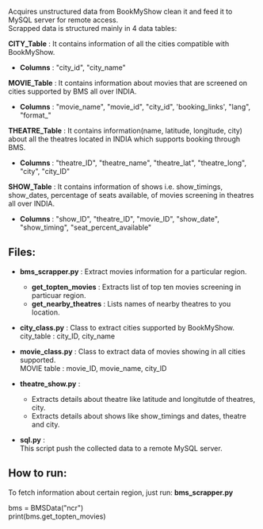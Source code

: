 Acquires unstructured data from BookMyShow clean it and feed it to MySQL server for remote access.  
Scrapped data is structured mainly in 4 data tables:  

<b>CITY_Table</b> : It contains information of all the cities compatible with BookMyShow.  
* <b>Columns</b> : "city_id", "city_name"  

<b>MOVIE_Table</b> : It contains information about movies that are screened on cities supported by BMS all over INDIA.
* <b> Columns</b> : "movie_name", "movie_id", "city_id", 'booking_links', "lang", "format_"   

<b>THEATRE_Table</b> : It contains information(name, latitude, longitude, city) about all the theatres located in INDIA which supports booking through BMS.
* <b> Columns </b> : "theatre_ID", "theatre_name", "theatre_lat", "theatre_long", "city", "city_ID"

<b>SHOW_Table</b> : It contains information of shows i.e. show_timings, show_dates, percentage of seats available, of movies screening in theatres all over INDIA. 
* <b> Columns </b> : "show_ID", "theatre_ID", "movie_ID", "show_date", "show_timing", "seat_percent_available"


## Files:
* <b>bms_scrapper.py</b> :
Extract movies information for a particular region.
  - <b>get_topten_movies</b> : Extracts list of top ten movies screening in particuar region.
  - <b>get_nearby_theatres</b> : Lists names of nearby theatres to you location.

* <b>city_class.py</b> :
Class to extract cities supported by BookMyShow.  
city_table : city_ID, city_name

* <b>movie_class.py</b> :
Class to extract data of movies showing in all cities supported.  
MOVIE table : movie_ID, movie_name, city_ID 

* <b>theatre_show.py</b> :
  - Extracts details about theatre like latitude and longitutde of theatres, city.  
  - Extracts details about shows like show_timings and dates, theatre and city.
  
* <b>sql.py</b> :  
 This script push the collected data to a remote MySQL server.
 
## How to run:
To fetch information about certain region, just run: <b>bms_scrapper.py</b>  

bms = BMSData("ncr")  
print(bms.get_topten_movies)

